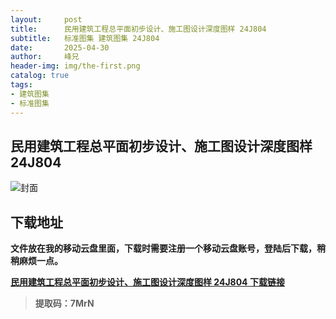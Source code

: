 ```yaml
---
layout:     post
title:      民用建筑工程总平面初步设计、施工图设计深度图样 24J804
subtitle:   标准图集 建筑图集 24J804
date:       2025-04-30
author:     峰兄
header-img: img/the-first.png
catalog: true
tags:
- 建筑图集
- 标准图集
---
```

## 民用建筑工程总平面初步设计、施工图设计深度图样 24J804
![封面](https://pic1.imgdb.cn/item/681088e558cb8da5c8d429e3.png)

## 下载地址 ##
**文件放在我的移动云盘里面，下载时需要注册一个移动云盘账号，登陆后下载，稍稍麻烦一点。**  
  
[**民用建筑工程总平面初步设计、施工图设计深度图样 24J804 下载链接**](https://caiyun.139.com/m/i?105CqRuvWGIGt)

> **提取码：7MrN**
